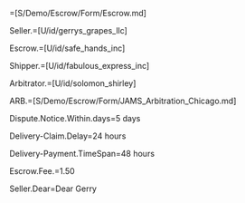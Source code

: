 =[S/Demo/Escrow/Form/Escrow.md]

Seller.=[U/id/gerrys_grapes_llc]

Escrow.=[U/id/safe_hands_inc]

Shipper.=[U/id/fabulous_express_inc]

Arbitrator.=[U/id/solomon_shirley]

ARB.=[S/Demo/Escrow/Form/JAMS_Arbitration_Chicago.md]

Dispute.Notice.Within.days=5 days

Delivery-Claim.Delay=24 hours

Delivery-Payment.TimeSpan=48 hours

Escrow.Fee.$=$1.50

Seller.Dear=Dear Gerry
